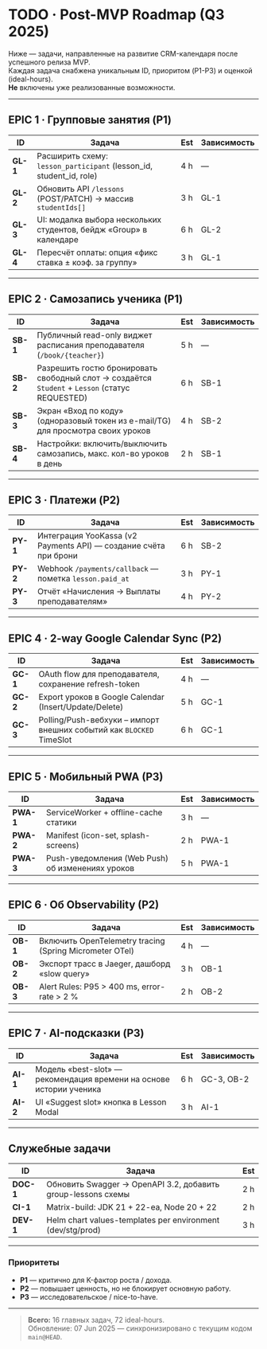 # TODO · Post-MVP Roadmap (Q3 2025)

Ниже — задачи, направленные на развитие CRM-календаря после успешного релиза MVP.  
Каждая задача снабжена уникальным ID, приоритом (P1-P3) и оценкой (ideal-hours).  
**Не** включены уже реализованные возможности.

---

## EPIC 1 · Групповые занятия (P1)

| ID | Задача | Est | Зависимость |
|----|--------|-----|-------------|
| **GL-1** | Расширить схему: `lesson_participant` (lesson_id, student_id, role) | 4 h | — |
| **GL-2** | Обновить API `/lessons` (POST/PATCH) → массив `studentIds[]` | 3 h | GL-1 |
| **GL-3** | UI: модалка выбора нескольких студентов, бейдж «Group» в календаре | 6 h | GL-2 |
| **GL-4** | Пересчёт оплаты: опция «фикс ставка ± коэф. за группу» | 3 h | GL-1 |

---

## EPIC 2 · Самозапись ученика (P1)

| ID | Задача | Est | Зависимость |
|----|--------|-----|-------------|
| **SB-1** | Публичный read-only виджет расписания преподавателя (`/book/{teacher}`) | 5 h | — |
| **SB-2** | Разрешить гостю бронировать свободный слот → создаётся `Student` + `Lesson` (статус REQUESTED) | 6 h | SB-1 |
| **SB-3** | Экран «Вход по коду» (одноразовый токен из e-mail/TG) для просмотра своих уроков | 4 h | SB-2 |
| **SB-4** | Настройки: включить/выключить самозапись, макс. кол-во уроков в день | 2 h | SB-1 |

---

## EPIC 3 · Платежи (P2)

| ID | Задача | Est | Зависимость |
|----|--------|-----|-------------|
| **PY-1** | Интеграция YooKassa (v2 Payments API) — создание счёта при брони | 6 h | SB-2 |
| **PY-2** | Webhook `/payments/callback` — пометка `lesson.paid_at` | 3 h | PY-1 |
| **PY-3** | Отчёт «Начисления → Выплаты преподавателям» | 4 h | PY-2 |

---

## EPIC 4 · 2-way Google Calendar Sync (P2)

| ID | Задача | Est | Зависимость |
|----|--------|-----|-------------|
| **GC-1** | OAuth flow для преподавателя, сохранение refresh-token | 4 h | — |
| **GC-2** | Export уроков в Google Calendar (Insert/Update/Delete) | 5 h | GC-1 |
| **GC-3** | Polling/Push-вебхуки – импорт внешних событий как `BLOCKED` TimeSlot | 6 h | GC-1 |

---

## EPIC 5 · Мобильный PWA (P3)

| ID | Задача | Est | Зависимость |
|----|--------|-----|-------------|
| **PWA-1** | ServiceWorker + offline-cache статики | 3 h | — |
| **PWA-2** | Manifest (icon-set, splash-screens) | 2 h | PWA-1 |
| **PWA-3** | Push-уведомления (Web Push) об изменениях уроков | 5 h | PWA-1 |

---

## EPIC 6 · Об Observability (P2)

| ID | Задача | Est | Зависимость |
|----|--------|-----|-------------|
| **OB-1** | Включить OpenTelemetry tracing (Spring Micrometer OTel) | 4 h | — |
| **OB-2** | Экспорт трасс в Jaeger, дашборд «slow query» | 3 h | OB-1 |
| **OB-3** | Alert Rules: P95 > 400 ms, error-rate > 2 % | 2 h | OB-2 |

---

## EPIC 7 · AI-подсказки (P3)

| ID | Задача | Est | Зависимость |
|----|--------|-----|-------------|
| **AI-1** | Модель «best-slot» — рекомендация времени на основе истории ученика | 6 h | GC-3, OB-2 |
| **AI-2** | UI «Suggest slot» кнопка в Lesson Modal | 3 h | AI-1 |

---

## Служебные задачи

| ID | Задача | Est |
|----|--------|-----|
| **DOC-1** | Обновить Swagger → OpenAPI 3.2, добавить group-lessons схемы | 2 h |
| **CI-1**  | Matrix-build: JDK 21 + 22-ea, Node 20 + 22 | 2 h |
| **DEV-1** | Helm chart values-templates per environment (dev/stg/prod) | 3 h |

---

### Приоритеты

* **P1** — критично для K-фактор роста / дохода.  
* **P2** — повышает ценность, но не блокирует основную работу.  
* **P3** — исследовательское / nice-to-have.

---

> **Всего:** 16 главных задач, 72 ideal-hours.  
> Обновление: 07 Jun 2025 — синхронизировано с текущим кодом `main@HEAD`.
